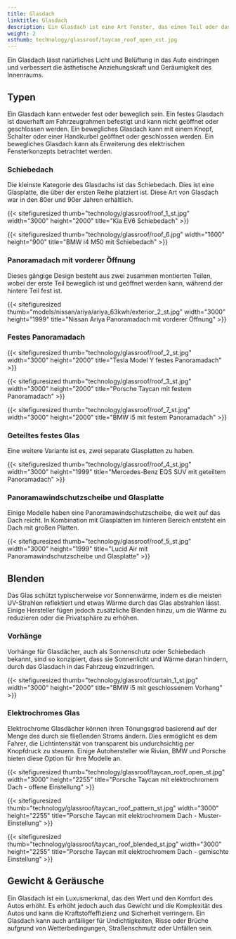 ```yaml
---
title: Glasdach
linktitle: Glasdach
description: Ein Glasdach ist eine Art Fenster, das einen Teil oder das gesamte Dach des Autos bedeckt. Es besteht aus Verbundglas, ähnlich wie Windschutzscheiben.
weight: 2
xsthumb: technology/glassroof/taycan_roof_open_xst.jpg
---
```

<!-- markdownlint-disable MD033 -->

Ein Glasdach lässt natürliches Licht und Belüftung in das Auto eindringen und verbessert die ästhetische Anziehungskraft und Geräumigkeit des Innenraums.

## Typen

Ein Glasdach kann entweder fest oder beweglich sein. Ein festes Glasdach ist dauerhaft am Fahrzeugrahmen befestigt und kann nicht geöffnet oder geschlossen werden. Ein bewegliches Glasdach kann mit einem Knopf, Schalter oder einer Handkurbel geöffnet oder geschlossen werden. Ein bewegliches Glasdach kann als Erweiterung des elektrischen Fensterkonzepts betrachtet werden.

### Schiebedach

Die kleinste Kategorie des Glasdachs ist das Schiebedach. Dies ist eine Glasplatte, die über der ersten Reihe platziert ist. Diese Art von Glasdach war in den 80er und 90er Jahren erhältlich.

{{< sitefiguresized thumb="technology/glassroof/roof_1_st.jpg" width="3000" height="2000" title="Kia EV6 Schiebedach" >}}

{{< sitefiguresized thumb="technology/glassroof/roof_6.jpg" width="1600" height="900" title="BMW i4 M50 mit Schiebedach" >}}

### Panoramadach mit vorderer Öffnung

Dieses gängige Design besteht aus zwei zusammen montierten Teilen, wobei der erste Teil beweglich ist und geöffnet werden kann, während der hintere Teil fest ist.

{{< sitefiguresized thumb="models/nissan/ariya/ariya_63kwh/exterior_2_st.jpg" width="3000" height="1999" title="Nissan Ariya Panoramadach mit vorderer Öffnung" >}}

### Festes Panoramadach

{{< sitefiguresized thumb="technology/glassroof/roof_2_st.jpg" width="3000" height="2000" title="Tesla Model Y festes Panoramadach" >}}

{{< sitefiguresized thumb="technology/glassroof/roof_3_st.jpg" width="3000" height="2000" title="Porsche Taycan mit festem Panoramadach" >}}

{{< sitefiguresized thumb="technology/glassroof/roof_7_st.jpg" width="3000" height="2000" title="BMW i5 mit festem Panoramadach" >}}

### Geteiltes festes Glas

Eine weitere Variante ist es, zwei separate Glasplatten zu haben.

{{< sitefiguresized thumb="technology/glassroof/roof_4_st.jpg" width="3000" height="1999" title="Mercedes-Benz EQS SUV mit geteiltem Panoramadach" >}}

### Panoramawindschutzscheibe und Glasplatte

Einige Modelle haben eine Panoramawindschutzscheibe, die weit auf das Dach reicht. In Kombination mit Glasplatten im hinteren Bereich entsteht ein Dach mit großen Platten.

{{< sitefiguresized thumb="technology/glassroof/roof_5_st.jpg" width="3000" height="1999" title="Lucid Air mit Panoramawindschutzscheibe und Glasplatte" >}}

## Blenden

Das Glas schützt typischerweise vor Sonnenwärme, indem es die meisten UV-Strahlen reflektiert und etwas Wärme durch das Glas abstrahlen lässt. Einige Hersteller fügen jedoch zusätzliche Blenden hinzu, um die Wärme zu reduzieren oder die Privatsphäre zu erhöhen.

### Vorhänge

Vorhänge für Glasdächer, auch als Sonnenschutz oder Schiebedach bekannt, sind so konzipiert, dass sie Sonnenlicht und Wärme daran hindern, durch das Glasdach in das Fahrzeug einzudringen.

{{< sitefiguresized thumb="technology/glassroof/curtain_1_st.jpg" width="3000" height="2000" title="BMW i5 mit geschlossenem Vorhang" >}}

### Elektrochromes Glas

Elektrochrome Glasdächer können ihren Tönungsgrad basierend auf der Menge des durch sie fließenden Stroms ändern. Dies ermöglicht es dem Fahrer, die Lichtintensität von transparent bis undurchsichtig per Knopfdruck zu steuern. Einige Autohersteller wie Rivian, BMW und Porsche bieten diese Option für ihre Modelle an.

{{< sitefiguresized thumb="technology/glassroof/taycan_roof_open_st.jpg" width="3000" height="2255" title="Porsche Taycan mit elektrochromem Dach - offene Einstellung" >}}

{{< sitefiguresized thumb="technology/glassroof/taycan_roof_pattern_st.jpg" width="3000" height="2255" title="Porsche Taycan mit elektrochromem Dach - Muster-Einstellung" >}}

{{< sitefiguresized thumb="technology/glassroof/taycan_roof_blended_st.jpg" width="3000" height="2255" title="Porsche Taycan mit elektrochromem Dach - gemischte Einstellung" >}}

## Gewicht & Geräusche

Ein Glasdach ist ein Luxusmerkmal, das den Wert und den Komfort des Autos erhöht. Es erhöht jedoch auch das Gewicht und die Komplexität des Autos und kann die Kraftstoffeffizienz und Sicherheit verringern. Ein Glasdach kann auch anfälliger für Undichtigkeiten, Risse oder Brüche aufgrund von Wetterbedingungen, Straßenschmutz oder Unfällen sein.
